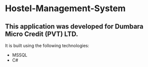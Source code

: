 # Hostel-Management-System

## This application was developed for Dumbara Micro Credit (PVT) LTD.

It is built using the following technologies: 
* MSSQL
* C#
